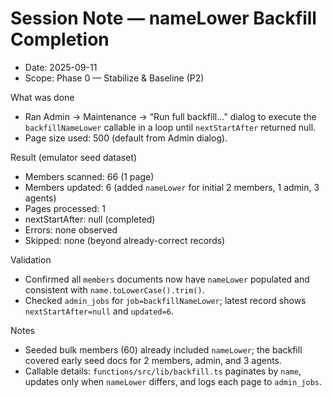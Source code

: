 # Session Note — nameLower Backfill Completion

- Date: 2025-09-11
- Scope: Phase 0 — Stabilize & Baseline (P2)

What was done

- Ran Admin → Maintenance → “Run full backfill…” dialog to execute the `backfillNameLower` callable in a loop until `nextStartAfter` returned null.
- Page size used: 500 (default from Admin dialog).

Result (emulator seed dataset)

- Members scanned: 66 (1 page)
- Members updated: 6 (added `nameLower` for initial 2 members, 1 admin, 3 agents)
- Pages processed: 1
- nextStartAfter: null (completed)
- Errors: none observed
- Skipped: none (beyond already-correct records)

Validation

- Confirmed all `members` documents now have `nameLower` populated and consistent with `name.toLowerCase().trim()`.
- Checked `admin_jobs` for `job=backfillNameLower`; latest record shows `nextStartAfter=null` and `updated=6`.

Notes

- Seeded bulk members (60) already included `nameLower`; the backfill covered early seed docs for 2 members, admin, and 3 agents.
- Callable details: `functions/src/lib/backfill.ts` paginates by `name`, updates only when `nameLower` differs, and logs each page to `admin_jobs`.
